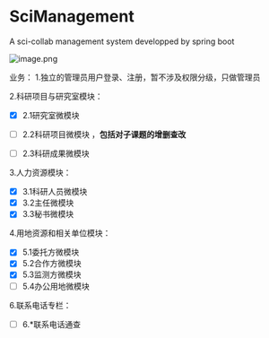# SciManagement
 A sci-collab management system developped by spring boot

![image.png](https://eonline.jw.scut.edu.cn/meol/common/ckeditor/openfile.jsp?id=DBCPDBDIDHDDDADCDJCPGJGNGBGHGFCOHAGOGH)

业务：
1.独立的管理员用户登录、注册，暂不涉及权限分级，只做管理员

2.科研项目与研究室模块：

- [x] 2.1研究室微模块

- [ ] 2.2科研项目微模块 ，**包括对子课题的增删查改**
- [ ] 2.3科研成果微模块

3.人力资源模块：

- [x] 3.1科研人员微模块
- [x] 3.2主任微模块
- [x] 3.3秘书微模块

4.用地资源和相关单位模块：

- [x] 5.1委托方微模块
- [x] 5.2合作方微模块
- [x] 5.3监测方微模块
- [ ] 5.4办公用地微模块

6.联系电话专栏：

- [ ] 6.*联系电话通查
